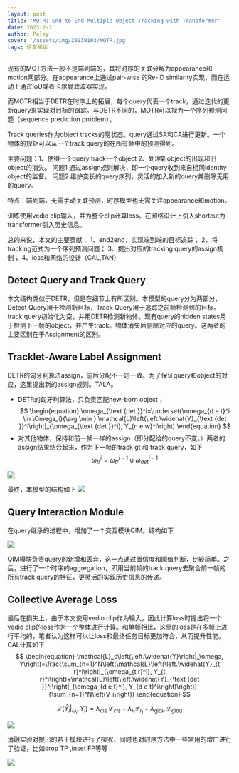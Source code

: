 ```yaml
---
layout: post
title: 'MOTR: End-to-End Multiple-Object Tracking with Transformer'
date: 2023-2-1
author: Poley
cover: '/assets/img/20230103/MOTR.jpg'
tags: 论文阅读  
---
```


现有的MOT方法一般不是端到端的，其将时序的关联分解为appearance和motion两部分。在appearance上通过pair-wise 的Re-ID similarity实现，而在运动上通过IoU或者卡尔曼滤波器实现。

而MOTR相当于DETR在时序上的拓展，每个query代表一个track，通过迭代的更新query来实现对目标的跟踪。与DETR不同的，MOTR可以视为一个序列预测问题（sequence prediction problem）。

Track queries作为object tracks的隐状态。query通过SA和CA进行更新。一个物体的规矩可以从一个track query的在所有帧中的预测得到。

主要问题：1、使得一个query track一个object 2、处理新object的出现和旧object的消失。
问题1 通过assign规则解决，即一个query收到来自相同identity object的监督。
问题2 维护变长的query序列，灵活的加入新的query并删除无用的query。

特点：端到端，无需手动关联预测，时序模型也无需关注appearance和motion。

训练使用vedio clip输入，并为整个clip计算loss。在网络设计上引入shortcut为transformer引入历史信息。

总的来说，本文的主要贡献：
1、end2end，实现端到端的目标追踪；
2、将tracking范式为一个序列预测问题；
3、提出对应的tracking query的assign机制；
4、loss和网络的设计（CAL,TAN）

## Detect Query and Track Query

本文结构类似于DETR，但是在细节上有所区别。本模型的query分为两部分，Detect Query用于检测新目标，Track Query用于追踪之前帧检测到的目标。track query初始化为空，并用DETR检测新物体。现有query的hidden states用于检测下一帧的object，并产生track。物体消失后删除对应的query。这两者的主要区别在于Assignment的区别。
## Tracklet-Aware Label Assignment

DETR的匈牙利算法assign，前后分配不一定一致。为了保证query和object的对应，这里提出新的assign规则。TALA。
+ DETR的匈牙利算法，只负责匹配new-born object；
$$
\begin{equation}
\omega_{\text {det }}^i=\underset{\omega_{d e t}^i \in \Omega_i}{\arg \min } \mathcal{L}\left(\left.\widehat{Y}_{\text {det }}^i\right|_{\omega_{\text {det }}^i}, Y_{n e w}^i\right)
\end{equation}
$$
+ 对其他物体，保持和前一帧一样的assign（即分配给的query不变。）两者的assign结果结合起来，作为下一帧的track gt 和 track query，如下
$$
\begin{equation}
\omega_{t r}^i=\omega_{t r}^{i-1} \cup \omega_{d e t}^{i-1}
\end{equation}
$$

![](/assets/img/20230103/MOTRF2.jpg)


最终，本模型的结构如下
![](/assets/img/20230103/MOTRF3.jpg)

## Query Interaction Module
在query继承的过程中，增加了一个交互模块QIM。结构如下

![](/assets/img/20230103/MOTRF4.jpg)

QIM模块负责query的新增和丢弃，这一点通过置信度和阈值判断，比较简单。之后，进行了一个时序的aggregation，即用当前帧的track query去聚合前一帧的所有track query的特征，更灵活的实现历史信息的传递。

## Collective Average Loss

最后在损失上，由于本文使用vedio clip作为输入，因此计算loss时提出将一个vedio clip的loss作为一个整体进行计算。和单帧相比，这里的loss是在多帧上进行平均的，笔者认为这样可以让loss和最终任务目标更加符合，从而提升性能。CAL计算如下
$$
\begin{equation}
\mathcal{L}_o\left(\left.\widehat{Y}\right|_\omega, Y\right)=\frac{\sum_{n=1}^N\left(\mathcal{L}\left(\left.\widehat{Y}_{t r}^i\right|_{\omega_{t r}^i}, Y_{t r}^i\right)+\mathcal{L}\left(\left.\widehat{Y}_{\text {det }}^i\right|_{\omega_{d e t}^i}, Y_{d e t}^i\right)\right)}{\sum_{n=1}^N\left(V_i\right)}
\end{equation}
$$


$$
\begin{equation}
\mathcal{L}\left(\left.\widehat{Y}_i\right|_{\omega_i}, Y_i\right)=\lambda_{\text {cls }} \mathcal{L}_{c l s}+\lambda_{l_1} \mathcal{L}_{l_1}+\lambda_{\text {giои }} \mathcal{L}_{\text {giou }}
\end{equation}
$$

![](/assets/img/20230103/MOTRT3.jpg)

消融实验对提出的若干模块进行了探究，同时也对时序方法中一些常用的增广进行了验证，比如drop TP ,inset FP等等

![](/assets/img/20230103/MOTRT6.jpg)